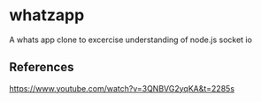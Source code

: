 # whatzapp  

A whats app clone to excercise understanding of node.js socket io

## References  

<https://www.youtube.com/watch?v=3QNBVG2yqKA&t=2285s>
